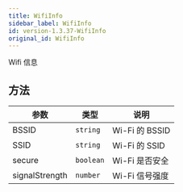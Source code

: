 ```yaml
---
title: WifiInfo
sidebar_label: WifiInfo
id: version-1.3.37-WifiInfo
original_id: WifiInfo
---
```


Wifi 信息

## 方法

| 参数 | 类型 | 说明 |
| --- | --- | --- |
| BSSID | `string` | Wi-Fi 的 BSSID |
| SSID | `string` | Wi-Fi 的 SSID |
| secure | `boolean` | Wi-Fi 是否安全 |
| signalStrength | `number` | Wi-Fi 信号强度 |
